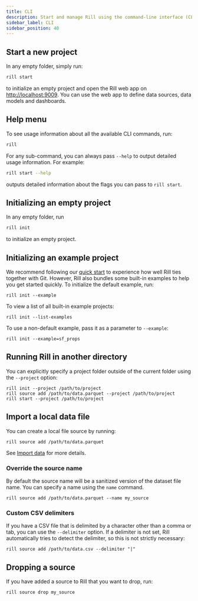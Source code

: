 ```yaml
---
title: CLI
description: Start and manage Rill using the command-line interface (CLI)
sidebar_label: CLI
sidebar_position: 40
---
```


## Start a new project

In any empty folder, simply run:

```bash
rill start
```

to initialize an empty project and open the Rill web app on [http://localhost:9009](http://localhost:9009). You can use the web app to define data sources, data models and dashboards.

## Help menu

To see usage information about all the available CLI commands, run:

```bash
rill
```

For any sub-command, you can always pass `--help` to output detailed usage information. For example:

```bash
rill start --help
```

outputs detailed information about the flags you can pass to `rill start`.

## Initializing an empty project

In any empty folder, run

```bash
rill init
```

to initialize an empty project.

## Initializing an example project

We recommend following our [quick start](../../quick-start.md) to experience how well Rill ties together with Git. However, Rill also bundles some built-in examples to help you get started quickly. To initialize the default example, run:

```
rill init --example
```

To view a list of all built-in example projects:

```
rill init --list-examples
```

To use a non-default example, pass it as a parameter to `--example`:

```
rill init --example=sf_props
```

## Running Rill in another directory

You can explicitly specify a project folder outside of the current folder using the `--project` option:

```
rill init --project /path/to/project
rill source add /path/to/data.parquet --project /path/to/project
rill start --project /path/to/project
```

## Import a local data file

You can create a local file source by running:

```
rill source add /path/to/data.parquet
```

See [Import data](../../using-rill/import-data.md) for more details.

### Override the source name

By default the source name will be a sanitized version of the dataset file name. You can specify a name using the `name` command.

```
rill source add /path/to/data.parquet --name my_source
```

### Custom CSV delimiters

If you have a CSV file that is delimited by a character other than a comma or tab, you can use the `--delimiter` option. If a delimiter is not set, Rill automatically tries to detect the delimiter, so this is not strictly necessary:

```
rill source add /path/to/data.csv --delimiter "|"
```

## Dropping a source

If you have added a source to Rill that you want to drop, run:

```bash
rill source drop my_source
```
